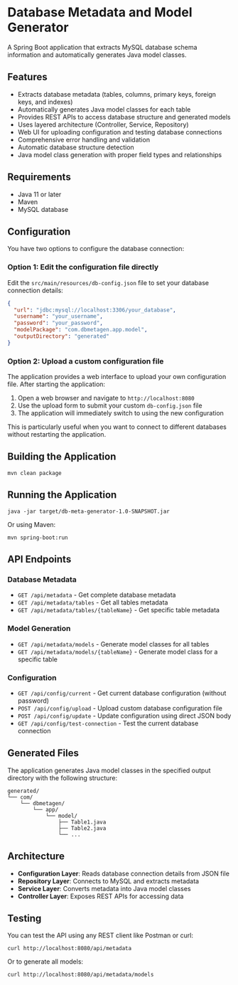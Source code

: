 # Database Metadata and Model Generator

A Spring Boot application that extracts MySQL database schema information and automatically generates Java model classes.

## Features

- Extracts database metadata (tables, columns, primary keys, foreign keys, and indexes)
- Automatically generates Java model classes for each table
- Provides REST APIs to access database structure and generated models
- Uses layered architecture (Controller, Service, Repository)
- Web UI for uploading configuration and testing database connections
- Comprehensive error handling and validation
- Automatic database structure detection
- Java model class generation with proper field types and relationships

## Requirements

- Java 11 or later
- Maven
- MySQL database

## Configuration

You have two options to configure the database connection:

### Option 1: Edit the configuration file directly

Edit the `src/main/resources/db-config.json` file to set your database connection details:

```json
{
  "url": "jdbc:mysql://localhost:3306/your_database",
  "username": "your_username",
  "password": "your_password",
  "modelPackage": "com.dbmetagen.app.model",
  "outputDirectory": "generated"
}
```

### Option 2: Upload a custom configuration file

The application provides a web interface to upload your own configuration file. After starting the application:

1. Open a web browser and navigate to `http://localhost:8080`
2. Use the upload form to submit your custom `db-config.json` file
3. The application will immediately switch to using the new configuration

This is particularly useful when you want to connect to different databases without restarting the application.

## Building the Application

```
mvn clean package
```

## Running the Application

```
java -jar target/db-meta-generator-1.0-SNAPSHOT.jar
```

Or using Maven:

```
mvn spring-boot:run
```

## API Endpoints

### Database Metadata

- `GET /api/metadata` - Get complete database metadata
- `GET /api/metadata/tables` - Get all tables metadata
- `GET /api/metadata/tables/{tableName}` - Get specific table metadata

### Model Generation

- `GET /api/metadata/models` - Generate model classes for all tables
- `GET /api/metadata/models/{tableName}` - Generate model class for a specific table

### Configuration

- `GET /api/config/current` - Get current database configuration (without password)
- `POST /api/config/upload` - Upload custom database configuration file
- `POST /api/config/update` - Update configuration using direct JSON body
- `GET /api/config/test-connection` - Test the current database connection

## Generated Files

The application generates Java model classes in the specified output directory with the following structure:

```
generated/
└── com/
    └── dbmetagen/
        └── app/
            └── model/
                ├── Table1.java
                ├── Table2.java
                └── ...
```

## Architecture

- **Configuration Layer**: Reads database connection details from JSON file
- **Repository Layer**: Connects to MySQL and extracts metadata
- **Service Layer**: Converts metadata into Java model classes
- **Controller Layer**: Exposes REST APIs for accessing data

## Testing

You can test the API using any REST client like Postman or curl:

```
curl http://localhost:8080/api/metadata
```

Or to generate all models:

```
curl http://localhost:8080/api/metadata/models
``` 